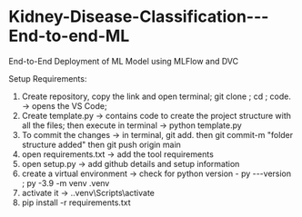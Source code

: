 # Kidney-Disease-Classification---End-to-end-ML
End-to-End Deployment of ML Model using MLFlow and DVC

Setup Requirements:


1) Create repository, copy the link and open terminal; git clone <paste the link>; cd <Project folder name>; code<space>. -> opens the VS Code;
2) Create template.py -> contains code to create the project structure with all the files; then execute in terminal -> python template.py
3) To commit the changes -> in terminal, git add<space>.   then git commit<space>-m "folder structure added"  then git push origin main
4) open requirements.txt -> add the tool requirements
5) open setup.py -> add github details and setup information
6) create a virtual environment -> check for python version -  py ---version ; py -3.9 -m venv .venv
7) activate it -> .\.venv\Scripts\activate
8) pip install -r requirements.txt
